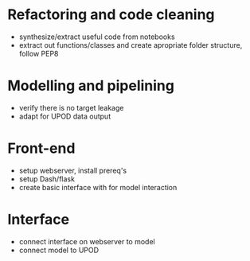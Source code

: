 # Refactoring and code cleaning
* synthesize/extract useful code from notebooks
* extract out functions/classes and create apropriate folder structure, follow PEP8


# Modelling and pipelining
* verify there is no target leakage
* adapt for UPOD data output



# Front-end
* setup webserver, install prereq's
* setup Dash/flask
* create basic interface with for model interaction

# Interface
* connect interface on webserver to model
* connect model to UPOD



